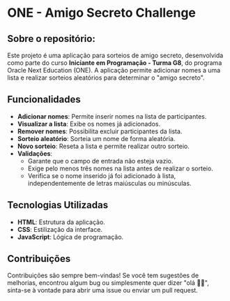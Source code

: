 # ONE - Amigo Secreto Challenge

## Sobre o repositório:
Este projeto é uma aplicação para sorteios de amigo secreto, desenvolvida como parte do curso **Iniciante em Programação - Turma G8**, do programa Oracle Next Education (ONE). A aplicação permite adicionar nomes a uma lista e realizar sorteios aleatórios para determinar o "amigo secreto".

## Funcionalidades
- **Adicionar nomes**: Permite inserir nomes na lista de participantes.
- **Visualizar a lista**: Exibe os nomes já adicionados.
- **Remover nomes**: Possibilita excluir participantes da lista.
- **Sorteio aleatório**: Sorteia um nome de forma aleatória.
- **Novo sorteio**: Reseta a lista e permite realizar outro sorteio.
- **Validações**:
	- Garante que o campo de entrada não esteja vazio.
	- Exige pelo menos três nomes na lista antes de realizar o sorteio.
 	- Verifica se o nome inserido já foi adicionado à lista, independentemente de letras maiúsculas ou minúsculas.

## Tecnologias Utilizadas
- **HTML**: Estrutura da aplicação.
- **CSS**: Estilização da interface.
- **JavaScript**: Lógica de programação.

## Contribuições 
Contribuições são sempre bem-vindas! Se você tem sugestões de melhorias, encontrou algum bug ou simplesmente quer dizer "olá 👋🏽", sinta-se à vontade para abrir uma issue ou enviar um pull request.

